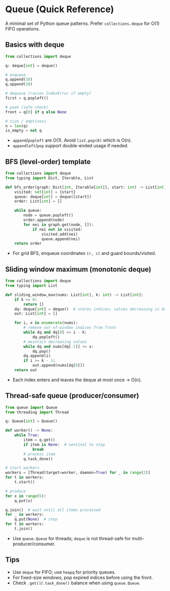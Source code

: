 # Queue (Quick Reference)

A minimal set of Python queue patterns. Prefer `collections.deque` for O(1) FIFO operations.

## Basics with deque

```python
from collections import deque

q: deque[int] = deque()

# enqueue
q.append(10)
q.append(20)

# dequeue (raises IndexError if empty)
first = q.popleft()

# peek (safe check)
front = q[0] if q else None

# size / emptiness
n = len(q)
is_empty = not q
```

- `append`/`popleft` are O(1). Avoid `list.pop(0)` which is O(n).
- `appendleft`/`pop` support double-ended usage if needed.

## BFS (level-order) template

```python
from collections import deque
from typing import Dict, Iterable, List

def bfs_order(graph: Dict[int, Iterable[int]], start: int) -> List[int]:
    visited: set[int] = {start}
    queue: deque[int] = deque([start])
    order: List[int] = []

    while queue:
        node = queue.popleft()
        order.append(node)
        for nei in graph.get(node, []):
            if nei not in visited:
                visited.add(nei)
                queue.append(nei)
    return order
```

- For grid BFS, enqueue coordinates `(r, c)` and guard bounds/visited.

## Sliding window maximum (monotonic deque)

```python
from collections import deque
from typing import List

def sliding_window_max(nums: List[int], k: int) -> List[int]:
    if k <= 0:
        return []
    dq: deque[int] = deque()  # stores indices; values decreasing in dq
    out: List[int] = []

    for i, x in enumerate(nums):
        # remove out-of-window indices from front
        while dq and dq[0] <= i - k:
            dq.popleft()
        # maintain decreasing values
        while dq and nums[dq[-1]] <= x:
            dq.pop()
        dq.append(i)
        if i >= k - 1:
            out.append(nums[dq[0]])
    return out
```

- Each index enters and leaves the deque at most once → O(n).

## Thread-safe queue (producer/consumer)

```python
from queue import Queue
from threading import Thread

q: Queue[int] = Queue()

def worker() -> None:
    while True:
        item = q.get()
        if item is None:  # sentinel to stop
            break
        # process item
        q.task_done()

# start workers
workers = [Thread(target=worker, daemon=True) for _ in range(2)]
for t in workers:
    t.start()

# produce
for x in range(5):
    q.put(x)

q.join()  # wait until all items processed
for _ in workers:
    q.put(None)  # stop
for t in workers:
    t.join()
```

- Use `queue.Queue` for threads; `deque` is not thread-safe for multi-producer/consumer.

## Tips

- Use `deque` for FIFO; use `heapq` for priority queues.
- For fixed-size windows, pop expired indices before using the front.
- Check `.get()`/`.task_done()` balance when using `queue.Queue`.
